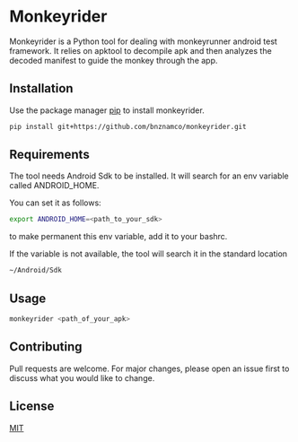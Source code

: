 # Monkeyrider

Monkeyrider is a Python tool for dealing with monkeyrunner android test framework.
It relies on apktool to decompile apk and then analyzes the decoded manifest to guide the monkey through the app.

## Installation

Use the package manager [pip](https://pip.pypa.io/en/stable/) to install monkeyrider.

```bash
pip install git+https://github.com/bnznamco/monkeyrider.git

```

## Requirements

The tool needs Android Sdk to be installed.
It will search for an env variable called ANDROID_HOME.

You can set it as follows:

```bash
export ANDROID_HOME=<path_to_your_sdk>

```
to make permanent this env variable, add it to your bashrc.

If the variable is not available, the tool will search it in the standard location

```bash
~/Android/Sdk

```

## Usage

```bash
monkeyrider <path_of_your_apk>

```

## Contributing
Pull requests are welcome. For major changes, please open an issue first to discuss what you would like to change.


## License
[MIT](LICENSE)